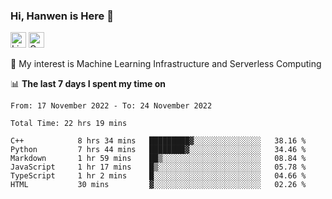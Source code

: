 ### Hi, Hanwen is Here 👋
<p>
	<a href="https://www.linkedin.com/in/liu-hanwen/"><img src="https://img.shields.io/badge/@hanwen-0A66C2?style=flat&logo=LinkedIn&logoColor=white" alt="Linkedin"  height="25px"/></a> 
	<a href="https://scholar.google.com/citations?user=HDF0su0AAAAJ"><img src="https://img.shields.io/badge/scholar-4385FE.svg?&style=plastic&logo=google-scholar&logoColor=white" alt="Google Scholar" height="25px"> </a>
</p>
🌱 My interest is Machine Learning Infrastructure and Serverless Computing

📊 **The last 7 days I spent my time on** 
<!--START_SECTION:waka-->

```text
From: 17 November 2022 - To: 24 November 2022

Total Time: 22 hrs 19 mins

C++            8 hrs 34 mins   █████████▓░░░░░░░░░░░░░░░   38.16 %
Python         7 hrs 44 mins   ████████▓░░░░░░░░░░░░░░░░   34.46 %
Markdown       1 hr 59 mins    ██▒░░░░░░░░░░░░░░░░░░░░░░   08.84 %
JavaScript     1 hr 17 mins    █▒░░░░░░░░░░░░░░░░░░░░░░░   05.78 %
TypeScript     1 hr 2 mins     █░░░░░░░░░░░░░░░░░░░░░░░░   04.66 %
HTML           30 mins         ▓░░░░░░░░░░░░░░░░░░░░░░░░   02.26 %
```

<!--END_SECTION:waka-->


<!--
**david990917/david990917** is a ✨ _special_ ✨ repository because its `README.md` (this file) appears on your GitHub profile.

Here are some ideas to get you started:

- 🔭 I’m currently working on ...
- 🌱 I’m currently learning ...
- 👯 I’m looking to collaborate on ...
- 🤔 I’m looking for help with ...
- 💬 Ask me about ...
- 📫 How to reach me: ...
- 😄 Pronouns: ...
- ⚡ Fun fact: ...
-->
